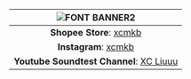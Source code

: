 |![FONT BANNER2](https://user-images.githubusercontent.com/79617315/150896025-84734927-8556-42e7-a86a-dfe9486511f7.png)|
|:--:|
|**Shopee Store**:  [xcmkb](https://shopee.com.my/xchclow3)|
|**Instagram**: [xcmkb](https://www.instagram.com/_xcmkb_/)|
|**Youtube Soundtest Channel**: [XC Liuuu](https://www.youtube.com/channel/UCvQI0v8S-CBj1n7SkNGDPmw)|
